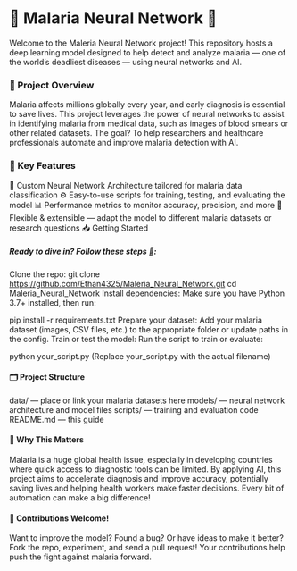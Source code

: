 # 🧠 Malaria Neural Network 🦟

Welcome to the Maleria Neural Network project! This repository hosts a deep learning model designed to help detect and analyze malaria — one of the world’s deadliest diseases — using neural networks and AI.

### 🌟 Project Overview

Malaria affects millions globally every year, and early diagnosis is essential to save lives. This project leverages the power of neural networks to assist in identifying malaria from medical data, such as images of blood smears or other related datasets. The goal? To help researchers and healthcare professionals automate and improve malaria detection with AI.

### 🚀 Key Features

🧩 Custom Neural Network Architecture tailored for malaria data classification
⚙️ Easy-to-use scripts for training, testing, and evaluating the model
📊 Performance metrics to monitor accuracy, precision, and more
🔄 Flexible & extensible — adapt the model to different malaria datasets or research questions
📥 Getting Started

##### Ready to dive in? Follow these steps 📝:

Clone the repo:
git clone https://github.com/Ethan4325/Maleria_Neural_Network.git
cd Maleria_Neural_Network
Install dependencies:
Make sure you have Python 3.7+ installed, then run:

pip install -r requirements.txt
Prepare your dataset:
Add your malaria dataset (images, CSV files, etc.) to the appropriate folder or update paths in the config.
Train or test the model:
Run the script to train or evaluate:

python your_script.py
(Replace your_script.py with the actual filename)

#### 🗂️ Project Structure

data/ — place or link your malaria datasets here
models/ — neural network architecture and model files
scripts/ — training and evaluation code
README.md — this guide
#### 🎯 Why This Matters

Malaria is a huge global health issue, especially in developing countries where quick access to diagnostic tools can be limited. By applying AI, this project aims to accelerate diagnosis and improve accuracy, potentially saving lives and helping health workers make faster decisions. Every bit of automation can make a big difference!

#### 🤝 Contributions Welcome!

Want to improve the model? Found a bug? Or have ideas to make it better? Fork the repo, experiment, and send a pull request! Your contributions help push the fight against malaria forward.
